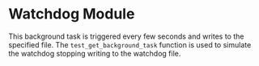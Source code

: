 # Watchdog Module
This background task is triggered every few seconds and writes to the specified file.
The `test_get_background_task` function is used to simulate the watchdog stopping writing to the watchdog file.